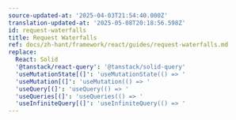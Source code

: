 ```yaml
---
source-updated-at: '2025-04-03T21:54:40.000Z'
translation-updated-at: '2025-05-08T20:18:56.598Z'
id: request-waterfalls
title: Request Waterfalls
ref: docs/zh-hant/framework/react/guides/request-waterfalls.md
replace:
  React: Solid
  '@tanstack/react-query': '@tanstack/solid-query'
  'useMutationState[(]': 'useMutationState(() => '
  'useMutation[(]': 'useMutation(() => '
  'useQuery[(]': 'useQuery(() => '
  'useQueries[(]': 'useQueries(() => '
  'useInfiniteQuery[(]': 'useInfiniteQuery(() => '
---
```


